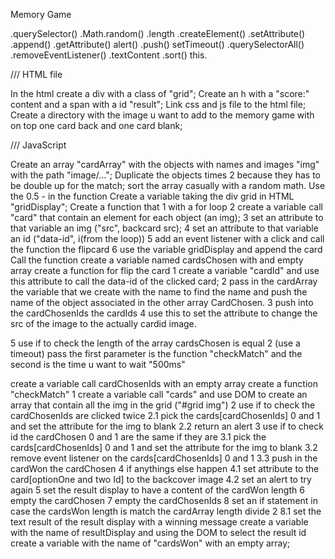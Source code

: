 Memory Game

<!-- https://www.youtube.com/watch?v=ec8vSKJuZTk&t=661s -->

.querySelector()
.Math.random()
.length
.createElement()
.setAttribute()
.append()
.getAttribute()
alert()
.push()
setTimeout()
.querySelectorAll()
.removeEventListener()
.textContent
.sort()
this.

/// HTML file

<!-- DONE --> In the html create a div with a class of "grid";
<!-- DONE --> Create an h with a "score:" content and a span with a id "result";
<!-- DONE --> Link css and js file to the html file;

<!-- DONE --> Create a directory with the image u want to add to the memory game with on top one card back and one card blank;

/// JavaScript

<!-- DONE --> Create an array "cardArray" with the objects with names and images "img" with the path "image/...";
<!-- DONE --> Duplicate the objects times 2 because they has to be double up for the match;

<!-- Log the cardArray to be sure they log correctly -->

<!-- DONE --> sort the array casually with a random math. Use the 0.5 - in the function

<!-- Log the cardArray to be sure they sort randomly -->

<!-- DONE --> Create a variable taking the div grid in HTML "gridDisplay";

<!-- DONE --> Create a function that

<!-- DONE --> 1 with a for loop
<!-- DONE --> 2 create a variable call "card" that contain an element for each object (an img);
<!-- DONE --> 3 set an attribute to that variable an img ("src", backcard src);
<!-- DONE --> 4 set an attribute to that variable an id ("data-id", i(from the loop))
<!-- DONE --> 5 add an event listener with a click and call the function the flipcard
<!-- DONE --> 6 use the variable gridDisplay and append the card

<!-- DONE --> Call the function

<!-- /// -->

<!-- DONE --> create a variable named cardsChosen with and empty array

<!-- DONE --> create a function for flip the card

<!-- DONE --> 1 create a variable "cardId" and use this attribute to call the data-id of the clicked card;
<!-- DONE --> 2 pass in the cardArray the variable that we create with the name to find the name and push the name of the object associated in the other array CardChosen.

<!-- /// -->

<!-- DONE --> 3 push into the cardChosenIds the cardIds
<!-- DONE --> 4 use this to set the attribute to change the src of the image to the actually cardid image.

5 use if to check the length of the array cardsChosen is equal 2 (use a timeout) pass the first parameter is the function "checkMatch" and the second is the time u want to wait "500ms"

<!-- DONE --> create a variable call cardChosenIds with an empty array
<!-- create 2 variables that contain the cardChosenIds -->

<!-- DONE --> create a function "checkMatch"

<!-- DONE --> 1 create a variable call "cards" and use DOM to create an array that contain all the img in the grid ("#grid img")

<!-- DONE --> 2 use if to check the cardChosenIds are clicked twice
<!-- DONE -->2.1 pick the cards[cardChosenIds] 0 and 1 and set the attribute for the img to blank
<!-- DONE --> 2.2 return an alert

<!-- DONE -->3 use if to check id the cardChosen 0 and 1 are the same if they are
<!-- DONE -->3.1 pick the cards[cardChosenIds] 0 and 1 and set the attribute for the img to blank
<!-- DONE -->3.2 remove event listener on the cards[cardChosenIds] 0 and 1
<!-- DONE -->3.3 push in the cardWon the cardChosen

<!-- DONE -->4 if anythings else happen
<!-- DONE -->4.1 set attribute to the card[optionOne and two Id] to the backcover image
<!-- DONE -->4.2 set an alert to try again
<!-- DONE -->5 set the result display to have a content of the cardWon length
<!-- DONE -->6 empty the cardChosen
<!-- DONE -->7 empty the cardChosenIds

<!-- DONE -->8 set an if statement in case the cardsWon length is match the cardArray length divide 2
<!-- DONE -->8.1 set the text result of the result display with a winning message

<!-- DONE -->create a variable with the name of resultDisplay and using the DOM to select the result id

<!-- DONE --> create a variable with the name of "cardsWon" with an empty array;

<!-- /// -->

